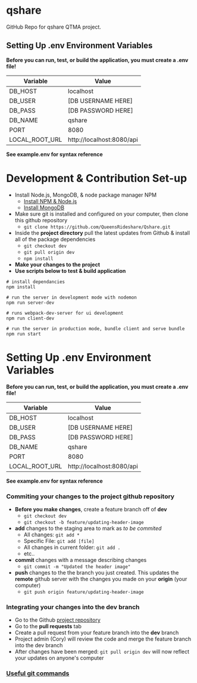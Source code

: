 # qshare
GitHub Repo for qshare QTMA project.

## Setting Up .env Environment Variables 
**Before you can run, test, or build the application, you must create a .env file!**

|Variable|Value|
|--------|-----|
|DB_HOST|localhost|
|DB_USER|[DB USERNAME HERE]|
|DB_PASS|[DB PASSWORD HERE]|
|DB_NAME|qshare|
|PORT|8080|
|LOCAL_ROOT_URL|http://localhost:8080/api|

**See example.env for syntax reference**

# Development & Contribution Set-up
- Install Node.js, MongoDB, & node package manager NPM
  - [Install NPM & Node.js](https://www.npmjs.com/get-npm?utm_source=house&utm_medium=homepage&utm_campaign=free%20orgs&utm_term=Install%20npm)
  - [Install MongoDB](https://www.mongodb.com/download-center?jmp=nav#community)
- Make sure git is installed and configured on your computer, then clone this github repository
  - `git clone https://github.com/QueensRideshare/Qshare.git`
- Inside the **project directory** pull the latest updates from Github & install all of the package dependencies
  - `git checkout dev`
  - `git pull origin dev`
  - `npm install`
- **Make your changes to the project**
- **Use scripts below to test & build application** 
```
# install dependancies
npm install

# run the server in development mode with nodemon
npm run server-dev

# runs webpack-dev-server for ui development
npm run client-dev

# run the server in production mode, bundle client and serve bundle
npm run start
```

# Setting Up .env Environment Variables 
**Before you can run, test, or build the application, you must create a .env file!**

|Variable|Value|
|--------|-----|
|DB_HOST|localhost|
|DB_USER|[DB USERNAME HERE]|
|DB_PASS|[DB PASSWORD HERE]|
|DB_NAME|qshare|
|PORT|8080|
|LOCAL_ROOT_URL|http://localhost:8080/api|

**See example.env for syntax reference**

### Commiting your changes to the project github repository
- **Before you make changes**, create a feature branch off of **dev**
  - `git checkout dev`
  - `git checkout -b feature/updating-header-image`
- **add** changes to the staging area to mark as *to be commited*
  - All changes: `git add *`
  - Specific File: `git add [file]`
  - All changes in current folder: `git add .`
  - etc..
- **commit** changes with a message describing changes
  - `git commit -m "Updated the header image"`
- **push** changes to the the branch you just created.  This updates the **remote** github server with the changes you made on your **origin** (your computer)
  - `git push origin feature/updating-header-image`

### Integrating your changes into the dev branch
- Go to the Github [project repository](https://github.com/QueensRideshare/Qshare)
- Go to the **pull requests** tab
- Create a pull request from your feature branch into the **dev** branch
- Project admin (Cory) will review the code and merge the feature branch into the dev branch
- After changes have been merged: `git pull origin dev` will now reflect your updates on anyone's computer

### [Useful git commands](https://www.git-tower.com/blog/posts/git-cheat-sheet)
